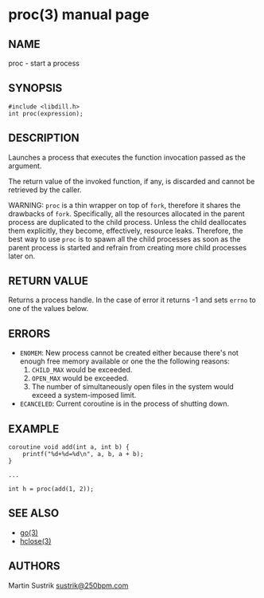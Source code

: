 # proc(3) manual page

## NAME

proc - start a process

## SYNOPSIS

```
#include <libdill.h>
int proc(expression);
```

## DESCRIPTION

Launches a process that executes the function invocation passed as the argument.

The return value of the invoked function, if any, is discarded and cannot be retrieved by the caller.

WARNING: `proc` is a thin wrapper on top of `fork`, therefore it shares the drawbacks of `fork`. Specifically, all the resources allocated in the parent process are duplicated to the child process. Unless the child deallocates them explicitly, they become, effectively, resource leaks. Therefore, the best way to use `proc` is to spawn all the child processes as soon as the parent process is started and refrain from creating more child processes later on.

## RETURN VALUE

Returns a process handle. In the case of error it returns -1 and sets `errno` to one of the values below.

## ERRORS

* `ENOMEM`: New process cannot be created either because there's not enough free memory available or one the the following reasons:
  1. `CHILD_MAX` would be exceeded.
  2. `OPEN_MAX` would be exceeded.
  3. The number of simultaneously open files in the system would exceed a system-imposed limit.
* `ECANCELED`: Current coroutine is in the process of shutting down.

## EXAMPLE

```
coroutine void add(int a, int b) {
    printf("%d+%d=%d\n", a, b, a + b);
}

...

int h = proc(add(1, 2));
```

## SEE ALSO

* [go(3)](go.html)
* [hclose(3)](hclose.html)

## AUTHORS

Martin Sustrik <sustrik@250bpm.com>


